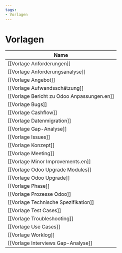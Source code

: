 ```yaml
---
tags:
- Vorlagen
---
```


# Vorlagen

| Name                                       |
| ------------------------------------------ |
| [[Vorlage Anforderungen]]                  |
| [[Vorlage Anforderungsanalyse]]            |
| [[Vorlage Angebot]]                        |
| [[Vorlage Aufwandsschätzung]]              |
| [[Vorlage Bericht zu Odoo Anpassungen.en]] |
| [[Vorlage Bugs]]                           |
| [[Vorlage Cashflow]]                       |
| [[Vorlage Datenmigration]]                 |
| [[Vorlage Gap-Analyse]]                    |
| [[Vorlage Issues]]                         |
| [[Vorlage Konzept]]                        |
| [[Vorlage Meeting]]                        |
| [[Vorlage Minor Improvements.en]]          |
| [[Vorlage Odoo Upgrade Modules]]           |
| [[Vorlage Odoo Upgrade]]                   |
| [[Vorlage Phase]]                          |
| [[Vorlage Prozesse Odoo]]                  |
| [[Vorlage Technische Spezifikation]]       |
| [[Vorlage Test Cases]]                     |
| [[Vorlage Troubleshooting]]                |
| [[Vorlage Use Cases]]                      |
| [[Vorlage Worklog]]                        |
|  [[Vorlage Interviews Gap-Analyse]]                                            |
